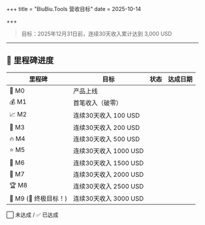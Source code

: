 +++
title = "BiuBiu.Tools 营收目标"
date = 2025-10-14

+++

> 目标：2025年12月31日前，连续30天收入累计达到 3,000 USD

------

<div class="table-container">

## 📍 里程碑进度


| 里程碑              | 目标                  | 状态 | 达成日期 |
| ------------------- | --------------------- | ---- | -------- |
| 🚀 M0                | 产品上线              |      |          |
| 💰 M1                | 首笔收入（破零）      |      |          |
| 📈 M2                | 连续30天收入 100 USD  |      |          |
| 🎉 M3                | 连续30天收入 200 USD  |      |          |
| 🔥 M4                | 连续30天收入 500 USD  |      |          |
| ⭐ M5                | 连续30天收入 1000 USD |      |          |
| 🚀 M6                | 连续30天收入 1500 USD |      |          |
| 💎 M7                | 连续30天收入 2000 USD |      |          |
| 🏆 M8                | 连续30天收入 2500 USD |      |          |
| 🎊 M9 (🎯 终极目标！) | 连续30天收入 3000 USD |      |          |

</div>



⬜ 未达成 / ✅ 已达成





